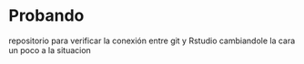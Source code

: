 # Probando
repositorio para verificar la conexión entre git y Rstudio
cambiandole la cara un poco a la situacion
